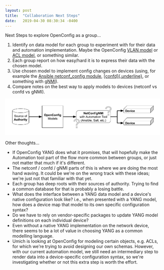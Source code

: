 ```yaml
---
layout: post
title:  "Collaboration Next Steps"
date:   2019-04-30 08:30:34 -0400
---
```

Next Steps to explore OpenConfig as a group...

1. Identify on data model for each group to experiment with for their data and automation implementation. Maybe the OpenConfig [VLAN model](https://github.com/openconfig/public/tree/master/release/models/vlan) or [ACL model](https://github.com/openconfig/public/tree/master/release/models/acl), or something similar.
5. Each group report on how easy/hard it is to express their data with the chosen model.
6. Use chosen model to implement config changes on devices (using, for example the [Ansible netconf\_config module](https://docs.ansible.com/ansible/latest/modules/netconf_config_module.html), [[confd]{.underline}](https://www.tail-f.com/confd-basic/), or something with [gNMI](https://github.com/openconfig/gnmi)).
7.  Compare notes on the best way to apply models to devices (netconf vs confd vs gNMI).

![](/assets/2019-04-30-collab-next-steps-diagram.png)

Other thoughts...

- If OpenConfig YANG does what it promises, that will hopefully make the Automation tool part of the flow more common between groups, or just not matter that much if it's different.
- The netconf / confd / gNMI parts of this is where we are doing the most hand waving. It could be we're on the wrong track with these ideas; we're just not that familiar with that yet.
- Each group has deep roots with their sources of authority. Trying to find a common database for that is probably a losing battle.
- What does the interface between a YANG data model and a device's native configuration look like? i.e., when presented with a YANG model, how does a device map that model to its own specific configuration syntax?
- Do we have to rely on vendor-specific packages to update YANG model definitions on each individual device?
- Even without a native YANG implementation on the network device, there seems to be a lot of value in choosing YANG as a common modelling language.
- Umich is looking at OpenConfig for modeling certain objects, e.g. ACLs, for which we're trying to avoid designing our own schemas. However, with our current automation model, we still need an intermediary step to render data into a device-specific configuration syntax, so we're investigating whether or not this extra step is worth the effort.
